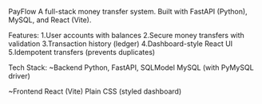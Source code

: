  PayFlow
A full-stack money transfer system.
Built with FastAPI (Python), MySQL, and React (Vite).

Features:
1.User accounts with balances
2.Secure money transfers with validation
3.Transaction history (ledger)
4.Dashboard-style React UI
5.Idempotent transfers (prevents duplicates)

Tech Stack:
~Backend
Python, FastAPI, SQLModel
MySQL (with PyMySQL driver)

~Frontend
React (Vite)
Plain CSS (styled dashboard)
